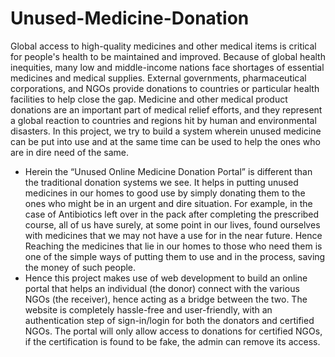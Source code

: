 # Unused-Medicine-Donation
Global access to high-quality medicines and other medical items is critical for people's health to be maintained and improved. Because of global health inequities, many low and middle-income nations face shortages of essential medicines and medical supplies. External governments, pharmaceutical corporations, and NGOs provide donations to countries or particular health facilities to help close the gap. Medicine and other medical product donations are an important part of medical relief efforts, and they represent a global reaction to countries and regions hit by human and environmental disasters.
In this project, we try to build a system wherein unused medicine can be put into use and at the same time can be used to help the ones who are in dire need of the same. 

- Herein the “Unused Online Medicine Donation Portal” is different than the traditional donation systems we see. It helps in putting unused medicines in our homes to good use by simply donating them to the ones who might be in an urgent and dire situation. For example, in the case of Antibiotics left over in the pack after completing the prescribed course, all of us have surely, at some point in our lives, found ourselves with medicines that we may not have a use for in the near future. Hence Reaching the medicines that lie in our homes to those who need them is one of the simple ways of putting them to use and in the process, saving the money of such people.
- Hence this project makes use of web development to build an online portal that helps an individual (the donor) connect with the various NGOs (the receiver), hence acting as a bridge between the two. The website is completely hassle-free and user-friendly, with an authentication step of sign-in/login for both the donators and certified NGOs. The portal will only allow access to donations for certified NGOs, if the certification is found to be fake, the admin can remove its access.
